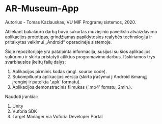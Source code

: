 # AR-Museum-App

Autorius - Tomas Kazlauskas, VU MIF Programų sistemos, 2020. 

Atliekant bakalauro darbą buvo sukurtas muziejinio paveikslo atvaizdavimo aplikacijos prototipas, grindžiamas papildytosios realybės technologija ir pritaikytas veikimui „Android“ operacinėje sistemoje.

Šioje repozitorijoje yra patalpinta informacija, susijusi su šios aplikacijos sukūrimu ir skirta pristatyti atliktus programavimo darbus. Išskiriamos trys svarbiausios įkeltų failų dalys:
1. Aplikacijos pirminis kodas (angl. source code).
2. Sukompiliuota aplikacijos versija (skirta įrašymui į Android išmanųjį įrenginį ir pateikta '.apk' formatu).
3. Aplikacijos demonstracinis filmukas ('.mp4' fomatu, 2min.).

Naudoti įrankiai:
1. Unity 
2. Vuforia SDK
3. Target Manager via Vuforia Developer Portal
